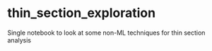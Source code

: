 # thin_section_exploration
Single notebook to look at some non-ML techniques for thin section analysis
